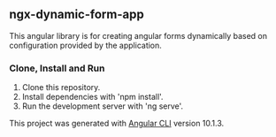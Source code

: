 ## ngx-dynamic-form-app
This angular library is for creating angular forms dynamically based on configuration provided by the application.


### Clone, Install and Run 

1. Clone this repository.
2. Install dependencies with 'npm install'.
3. Run the development server with 'ng serve'.

This project was generated with [Angular CLI](https://github.com/angular/angular-cli) version 10.1.3.
